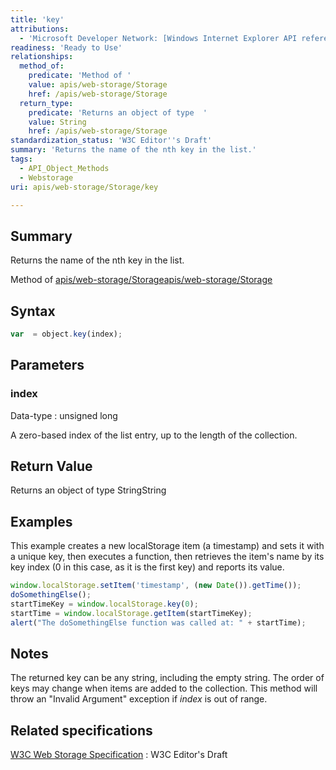 ```yaml
---
title: 'key'
attributions:
  - 'Microsoft Developer Network: [Windows Internet Explorer API reference Article](http://msdn.microsoft.com/en-us/library/ie/hh828809%28v=vs.85%29.aspx)'
readiness: 'Ready to Use'
relationships:
  method_of:
    predicate: 'Method of '
    value: apis/web-storage/Storage
    href: /apis/web-storage/Storage
  return_type:
    predicate: 'Returns an object of type  '
    value: String
    href: /apis/web-storage/Storage
standardization_status: 'W3C Editor''s Draft'
summary: 'Returns the name of the nth key in the list.'
tags:
  - API_Object_Methods
  - Webstorage
uri: apis/web-storage/Storage/key

---
```

## Summary

Returns the name of the nth key in the list.

Method of [apis/web-storage/Storage](/apis/web-storage/Storage)[apis/web-storage/Storage](/apis/web-storage/Storage)

## Syntax

``` js
var  = object.key(index);
```

## Parameters

### index

 Data-type
:   unsigned long

 A zero-based index of the list entry, up to the length of the collection.

## Return Value

Returns an object of type StringString

## Examples

This example creates a new localStorage item (a timestamp) and sets it with a unique key, then executes a function, then retrieves the item's name by its key index (0 in this case, as it is the first key) and reports its value.

``` js
window.localStorage.setItem('timestamp', (new Date()).getTime());
doSomethingElse();
startTimeKey = window.localStorage.key(0);
startTime = window.localStorage.getItem(startTimeKey);
alert("The doSomethingElse function was called at: " + startTime);
```

## Notes

The returned key can be any string, including the empty string. The order of keys may change when items are added to the collection. This method will throw an "Invalid Argument" exception if *index* is out of range.

## Related specifications

[W3C Web Storage Specification](http://dev.w3.org/html5/webstorage)
:   W3C Editor's Draft
